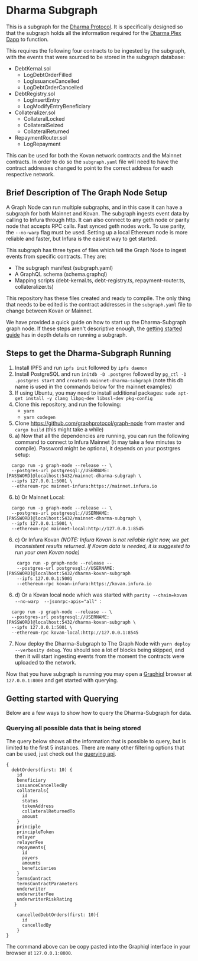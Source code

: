 # Dharma Subgraph

This is a subgraph for the [Dharma Protocol](https://github.com/dharmaprotocol/charta). It is specifically designed so that the subgraph holds all the 
information required for the [Dharma Plex Dapp](https://plex.dharma.io/) to function. 

This requires the following four contracts to be ingested by the subgraph, with the events that were sourced to be stored in the subgraph database:
* DebtKernal.sol
    * LogDebtOrderFilled
    * LogIssuanceCancelled
    * LogDebtOrderCancelled
* DebtRegistry.sol
    * LogInsertEntry
    * LogModifyEntryBeneficiary
* Collateralizer.sol
    * CollateralLocked
    * CollateralSeized
    * CollateralReturned
* RepaymentRouter.sol
    * LogRepayment

This can be used for both the Kovan network contracts and the Mainnet contracts. In order to do
so the `subgraph.yaml` file will need to have the contract addresses changed to point to the 
correct address for each respective network.

## Brief Description of The Graph Node Setup

A Graph Node can run multiple subgraphs, and in this case it can have a subgraph for both Mainnet and Kovan. The subgraph ingests event data by calling to Infura through http. It can also connect to any geth node or parity node that accepts RPC calls. Fast synced geth nodes work. To use parity, the `--no-warp` flag must be used. Setting up a local Ethereum node is more reliable and faster, but Infura is the easiest way to get started. 

This subgraph has three types of files which tell the Graph Node to ingest events from specific contracts. They are:
* The subgraph manifest (subgraph.yaml)
* A GraphQL schema      (schema.graphql)
* Mapping scripts      (debt-kernal.ts, debt-registry.ts, repayment-router.ts, collateralizer.ts)

This repository has these files created and ready to compile. The only thing that needs to be edited is the contract addresses in the `subgraph.yaml` file to change between Kovan or Mainnet.  

We have provided a quick guide on how to start up the Dharma-Subgraph graph node. If these steps aren't descriptive enough, the [getting started guide](https://github.com/graphprotocol/graph-node/blob/master/docs/getting-started.md) has in depth details on running a subgraph. 

## Steps to get the Dharma-Subgraph Running 
  1. Install IPFS and run `ipfs init` followed by `ipfs daemon`
  2. Install PostgreSQL and run `initdb -D .postgres` followed by `pg_ctl -D .postgres start` and `createdb mainnet-dharma-subgraph` (note this db name is used in the commands below for the mainnet examples)
  3. If using Ubuntu, you may need to install additional packages: `sudo apt-get install -y clang libpq-dev libssl-dev pkg-config`
  4. Clone this repository, and run the following:
     * `yarn`
     * `yarn codegen` 
  5. Clone https://github.com/graphprotocol/graph-node from master and `cargo build` (this might take a while)
  6. a) Now that all the dependencies are running, you can run the following command to connect to Infura Mainnet (it may take a few minutes to compile). Password might be optional, it depends on your postrgres setup:

```
  cargo run -p graph-node --release -- \
  --postgres-url postgresql://USERNAME:[PASSWORD]@localhost:5432/mainnet-dharma-subgraph \
  --ipfs 127.0.0.1:5001 \
  --ethereum-rpc mainnet-infura:https://mainnet.infura.io 
```
  6. b) Or Mainnet Local:
```
  cargo run -p graph-node --release -- \
  --postgres-url postgresql://USERNAME:[PASSWORD]@localhost:5432/mainnet-dharma-subgraph \
  --ipfs 127.0.0.1:5001 \
  --ethereum-rpc mainnet-local:http://127.0.0.1:8545 
```
  6. c) Or Infura Kovan _(NOTE: Infura Kovan is not reliable right now, we get inconsistent results returned. If Kovan data is needed, it is suggested to run your own Kovan node)_
```
    cargo run -p graph-node --release --   
    --postgres-url postgresql://USERNAME:[PASSWORD]@localhost:5432/dharma-kovan-subgraph 
    --ipfs 127.0.0.1:5001
    --ethereum-rpc kovan-infura:https://kovan.infura.io 

```
 6. d) Or a Kovan local node which was started with `parity --chain=kovan --no-warp  --jsonrpc-apis="all" `:
 
 ```
   cargo run -p graph-node --release -- \
   --postgres-url postgresql://USERNAME:[PASSWORD]@localhost:5432/dharma-kovan-subgraph \
   --ipfs 127.0.0.1:5001 \
   --ethereum-rpc kovan-local:http://127.0.0.1:8545
 
 ```

 7. Now deploy the Dharma-Subgraph to The Graph Node with `yarn deploy --verbosity debug`. You should see a lot of blocks being skipped, and then it will start ingesting events from the moment the contracts were uploaded to the network. 

Now that you have subgraph is running you may open a [Graphiql](https://github.com/graphql/graphiql) browser at `127.0.0.1:8000` and get started with querying.

## Getting started with Querying 

Below are a few ways to show how to query the Dharma-Subgraph for data. 

### Querying all possible data that is being stored
The query below shows all the information that is possible to query, but is limited to the first 5 instances. There are many other filtering options that can be used, just check out the [querying api](https://github.com/graphprotocol/graph-node/blob/master/docs/graphql-api.md).

```
{
  debtOrders(first: 10) {
    id
    beneficiary
    issuanceCancelledBy
    collaterals{
      id
      status
      tokenAddress
      collateralReturnedTo
      amount
    }
    principle
    principleToken
    relayer
    relayerFee
    repayments{
      id
      payers
      amounts
      beneficiaries
    }
    termsContract
    termsContractParameters
    underwriter
    underwriterFee
    underwriterRiskRating
   }
  
	cancelledDebtOrders(first: 10){
	  id
	  cancelledBy
	}
}
```
The command above can be copy pasted into the Graphiql interface in your browser at `127.0.0.1:8000`.

